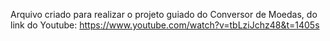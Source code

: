 Arquivo criado para realizar o projeto guiado do Conversor de Moedas, do link do Youtube: https://www.youtube.com/watch?v=tbLziJchz48&t=1405s